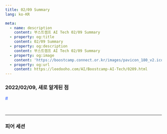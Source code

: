 ```yaml
---
title: 02/09 Summary
lang: ko-KR

meta:
  - name: description
    content: 부스트캠프 AI Tech 02/09 Summary
  - property: og:title
    content: 02/09 Summary
  - property: og:description
    content: 부스트캠프 AI Tech 02/09 Summary
  - property: og:image
    content: 'https://boostcamp.connect.or.kr/images/pavicon_180_v2.ico'
  - property: og:url
    content: https://leedooho.com/AI/Boostcamp-AI-Tech/0209.html
---
```


### 2022/02/09, 새로 알게된 점

<p class="tags">#</p>

<br>

<hr>

### 피어 세션

<br>

<br>

<br>

<style scoped>
.tags { color: #2454ff; }
a { color: #2454ff; }
</style>